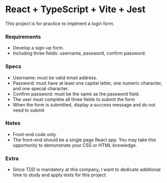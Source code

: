 # React + TypeScript + Vite + Jest

This project is for practice to implment a login form.

### Requirements

- Develop a sign-up form.
- Including three fields: username, password, confirm password.

### Specs

- Username: must be valid email address.
- Password: must have at least one capital letter, one numeric character, and one special character.
- Confirm password: must be the same as the password field.
- The user must complete all three fields to submit the form
- When the form is submitted, display a success message and do not need to submit

### Notes

- Front-end code only.
- The front-end should be a single page React app. You may take this opportunity to demonstrate your CSS or HTML knowledge.

### Extra

- Since TDD is mandatory at this company, I want to dedicate additional time to study and apply tests for this project.
